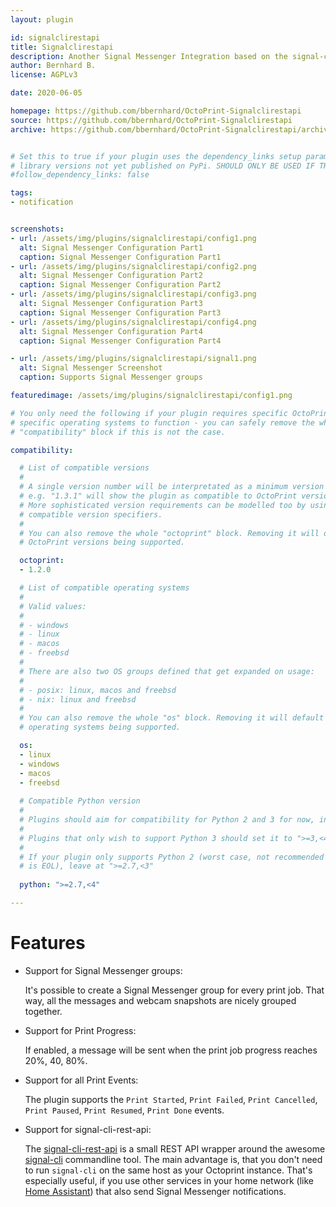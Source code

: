 ```yaml
---
layout: plugin

id: signalclirestapi
title: Signalclirestapi
description: Another Signal Messenger Integration based on the signal-cli-rest-api docker image. Supports Signal Messenger groups and print progress.
author: Bernhard B.
license: AGPLv3

date: 2020-06-05 

homepage: https://github.com/bbernhard/OctoPrint-Signalclirestapi
source: https://github.com/bbernhard/OctoPrint-Signalclirestapi
archive: https://github.com/bbernhard/OctoPrint-Signalclirestapi/archive/master.zip


# Set this to true if your plugin uses the dependency_links setup parameter to include
# library versions not yet published on PyPi. SHOULD ONLY BE USED IF THERE IS NO OTHER OPTION!
#follow_dependency_links: false

tags:
- notification 


screenshots:
- url: /assets/img/plugins/signalclirestapi/config1.png
  alt: Signal Messenger Configuration Part1
  caption: Signal Messenger Configuration Part1
- url: /assets/img/plugins/signalclirestapi/config2.png
  alt: Signal Messenger Configuration Part2
  caption: Signal Messenger Configuration Part2
- url: /assets/img/plugins/signalclirestapi/config3.png
  alt: Signal Messenger Configuration Part3
  caption: Signal Messenger Configuration Part3
- url: /assets/img/plugins/signalclirestapi/config4.png
  alt: Signal Messenger Configuration Part4
  caption: Signal Messenger Configuration Part4

- url: /assets/img/plugins/signalclirestapi/signal1.png
  alt: Signal Messenger Screenshot
  caption: Supports Signal Messenger groups

featuredimage: /assets/img/plugins/signalclirestapi/config1.png

# You only need the following if your plugin requires specific OctoPrint versions or
# specific operating systems to function - you can safely remove the whole
# "compatibility" block if this is not the case.

compatibility:

  # List of compatible versions
  #
  # A single version number will be interpretated as a minimum version requirement,
  # e.g. "1.3.1" will show the plugin as compatible to OctoPrint versions 1.3.1 and up.
  # More sophisticated version requirements can be modelled too by using PEP440
  # compatible version specifiers.
  #
  # You can also remove the whole "octoprint" block. Removing it will default to all
  # OctoPrint versions being supported.

  octoprint:
  - 1.2.0

  # List of compatible operating systems
  #
  # Valid values:
  #
  # - windows
  # - linux
  # - macos
  # - freebsd
  #
  # There are also two OS groups defined that get expanded on usage:
  #
  # - posix: linux, macos and freebsd
  # - nix: linux and freebsd
  #
  # You can also remove the whole "os" block. Removing it will default to all
  # operating systems being supported.

  os:
  - linux
  - windows
  - macos
  - freebsd
  
  # Compatible Python version
  #
  # Plugins should aim for compatibility for Python 2 and 3 for now, in which case the value should be ">=2.7,<4".
  #
  # Plugins that only wish to support Python 3 should set it to ">=3,<4". 
  #
  # If your plugin only supports Python 2 (worst case, not recommended for newly developed plugins since Python 2
  # is EOL), leave at ">=2.7,<3"
  
  python: ">=2.7,<4"

---
```


# Features 

* Support for Signal Messenger groups: 
  
  It's possible to create a Signal Messenger group for every print job. That way, all the messages and webcam snapshots are nicely grouped together. 

* Support for Print Progress:
  
  If enabled, a message will be sent when the print job progress reaches 20%, 40, 80%.

* Support for all Print Events: 
  
  The plugin supports the `Print Started`, `Print Failed`, `Print Cancelled`, `Print Paused`, `Print Resumed`, `Print Done` events.

* Support for signal-cli-rest-api: 
  
  The [signal-cli-rest-api](https://github.com/bbernhard/signal-cli-rest-api) is a small REST API wrapper around the awesome [signal-cli](https://github.com/AsamK/signal-cli) commandline tool. The main advantage is, that you don't need to run `signal-cli` on the same host as your Octoprint instance. That's especially useful, if you use other services in your home network (like [Home Assistant](https://www.home-assistant.io/)) that also send Signal Messenger notifications.

